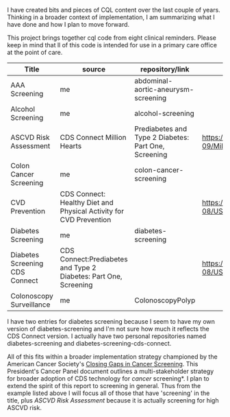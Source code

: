 I have created bits and pieces of CQL content over the last couple of years. Thinking in a broader context of implementation, I am summarizing what I have done and how I plan to move forward. 

This project brings together cql code from eight clinical reminders. Please keep in mind that ll of this code is intended for use in a primary care office at the point of care. 

|Title|source|repository/link|code|IG|
|---|---|---|---|---|
|AAA Screening|me|abdominal-aortic-aneurysm-screening|||
|Alcohol Screening|me|alcohol-screening|||
|ASCVD Risk Assessment|CDS Connect Million Hearts|Prediabetes and Type 2 Diabetes: Part One, Screening|https://cds.ahrq.gov/sites/default/files/cds/artifact/logic/2021-09/Million_Hearts_Baseline_10_Year_ASCVD_Risk_FHIRv401_v1.0.0_CQL.zip|https://cds.ahrq.gov/cdsconnect/artifact/cmss-million-heartsr-model-longitudinal-ascvd-risk-assessment-tool-baseline-10|
|Colon Cancer Screening|me|colon-cancer-screening|||
|CVD Prevention|CDS Connect: Healthy Diet and Physical Activity for CVD Prevention||https://cds.ahrq.gov/sites/default/files/cds/artifact/logic/2023-08/USPSTFDietAndActivityForCVDPreventionInAdultsFHIRv401_v2.1.0_CQL.zip|https://cds.ahrq.gov/cdsconnect/artifact/healthy-diet-and-physical-activity-cvd-prevention-adults-cardiovascular-risk|
|Diabetes Screening|me|diabetes-screening|||
|Diabetes Screening CDS Connect|CDS Connect:Prediabetes and Type 2 Diabetes: Part One, Screening||https://cds.ahrq.gov/sites/default/files/cds/artifact/logic/2023-08/USPSTFPrediabetesAndType2DiabetesPart1ScreeningFHIRv401_v2.1.0_CQL.zip|https://cds.ahrq.gov/cdsconnect/artifact/prediabetes-and-type-2-diabetes-part-one-screening|
|Colonoscopy Surveillance|me|ColonoscopyPolyp|||

I have two entries for diabetes screening because I seem to have my own version of diabetes-screening and I'm not sure how much it reflects the CDS Connect version. I actually have two personal repositories named diabetes-screening and diabetes-screening-cds-connect. 

All of this fits within a broader implementation strategy championed by the American Cancer Society's [Closing Gaps in Cancer Screening](https://prescancerpanel.cancer.gov/report/cancerscreening/Part2Goal4.html). This President's Cancer Panel document outlines a multi-stakeholder strategy for broader adoption of CDS technology for *cancer* screening*. I plan to extend  the spirit of this report to screening in general. Thus from the example listed above I will focus all of those that have 'screening' in the title, plus *ASCVD Risk Assessment* because it is actually screening for high ASCVD risk. 


